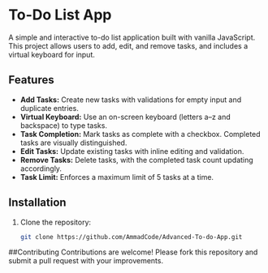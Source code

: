 # To-Do List App

A simple and interactive to-do list application built with vanilla JavaScript. This project allows users to add, edit, and remove tasks, and includes a virtual keyboard for input.

## Features

- **Add Tasks:** Create new tasks with validations for empty input and duplicate entries.
- **Virtual Keyboard:** Use an on-screen keyboard (letters a–z and backspace) to type tasks.
- **Task Completion:** Mark tasks as complete with a checkbox. Completed tasks are visually distinguished.
- **Edit Tasks:** Update existing tasks with inline editing and validation.
- **Remove Tasks:** Delete tasks, with the completed task count updating accordingly.
- **Task Limit:** Enforces a maximum limit of 5 tasks at a time.

## Installation

1. Clone the repository:
   ```bash
   git clone https://github.com/AmmadCode/Advanced-To-do-App.git
##Contributing
Contributions are welcome! Please fork this repository and submit a pull request with your improvements.

